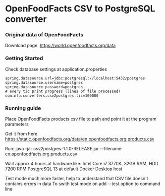 # OpenFoodFacts CSV to PostgreSQL converter

### Original data of OpenFoodFacts
Download page: https://world.openfoodfacts.org/data

### Getting Started
Check database settings at application.properties

    spring.datasource.url=jdbc:postgresql://localhost:5432/postgres
    spring.datasource.username=postgres
    spring.datasource.password=postgres
    # every tic print progress (lines of file processed)
    com.nfp.converters.csv2postgres.tic=100000

### Running guide
Place OpenFoodFacts products csv file to path and point it at the program parameters

Get it from here: https://static.openfoodfacts.org/data/en.openfoodfacts.org.products.csv

Run: java -jar csv2postgres-1.1.0-RELEASE.jar --filename en.openfoodfacts.org.products.csv

Wait approx 4 hours at hardware like:
    Intel Core i7 3770K, 32GB RAM, HDD 7200 RPM
    PostgreSQL 13 at default Docker Desktop host

Test mode much more faster, help to understand that CSV file doesn't contains errors in data
To swith test mode on add --test option to command line
